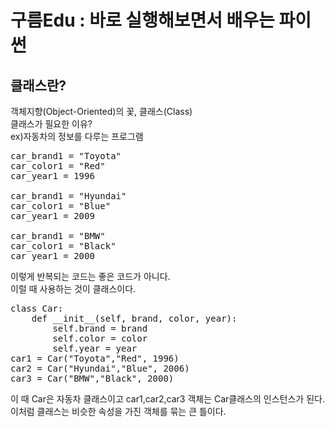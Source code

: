 구름Edu : 바로 실행해보면서 배우는 파이썬
====================================
## 클래스란?  
객체지향(Object-Oriented)의 꽃, 클래스(Class)  
클래스가 필요한 이유?  
ex)자동차의 정보를 다루는 프로그램  
<pre>car_brand1 = "Toyota"
car_color1 = "Red"
car_year1 = 1996

car_brand1 = "Hyundai"
car_color1 = "Blue"
car_year1 = 2009

car_brand1 = "BMW"
car_color1 = "Black"
car_year1 = 2000 </pre>
이렇게 반복되는 코드는 좋은 코드가 아니다.  
이럴 때 사용하는 것이 클래스이다.  
<pre>class Car:
    def __init__(self, brand, color, year):
        self.brand = brand
        self.color = color
        self.year = year
car1 = Car("Toyota","Red", 1996)
car2 = Car("Hyundai","Blue", 2006)
car3 = Car("BMW","Black", 2000)</pre>
이 때 Car은 자동차 클래스이고 car1,car2,car3 객체는 Car클래스의 인스턴스가 된다.  
이처럼 클래스는 비슷한 속성을 가진 객체를 묶는 큰 틀이다.  

